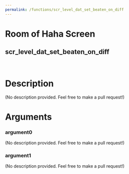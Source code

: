 ```yaml
---
permalink: /functions/scr_level_dat_set_beaten_on_diff
---
```

# Room of Haha Screen  
## scr_level_dat_set_beaten_on_diff  
&nbsp;  
# Description  
(No description provided. Feel free to make a pull request!) 
&nbsp;  
# Arguments
### argument0
(No description provided. Feel free to make a pull request!)
&nbsp;  
### argument1
(No description provided. Feel free to make a pull request!)
&nbsp;  


